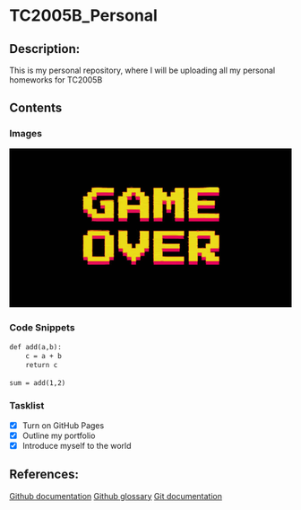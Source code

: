 # TC2005B_Personal

## Description: 

This is my personal repository, where I will be uploading all my personal homeworks for TC2005B

## Contents

### Images

![GameOver](./Assets_ReadMe/istockphoto-1325433246-640x640.jpg)

### Code Snippets
```
def add(a,b):
    c = a + b
    return c

sum = add(1,2)
```

### Tasklist

- [x] Turn on GitHub Pages
- [x] Outline my portfolio
- [x] Introduce myself to the world
      
## References:

[Github documentation](https://docs.github.com/en)
[Github glossary](https://docs.github.com/en/get-started/learning-about-github/github-glossary)
[Git documentation](https://git-scm.com/doc)


